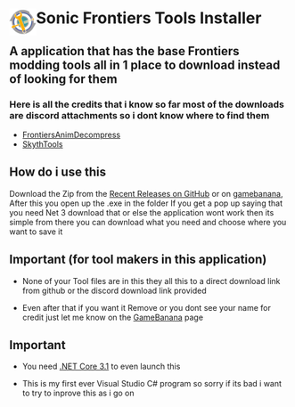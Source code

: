 <h1>
        <img width="48" align="left" src="https://github.com/Wunaa/SFTI/blob/main/Sonic%20Frontiers%20Tools%20Installer/Raw/Images/IconDownloader.png">
    </a>
    Sonic Frontiers Tools Installer
</h1>

<h2>
A application that has the base Frontiers modding tools all in 1 place to download instead of looking for them
</h2>

### Here is all the credits that i know so far most of the downloads are discord attachments so i dont know where to find them
- [FrontiersAnimDecompress](https://github.com/WistfulHopes/FrontiersAnimDecompress)
- [SkythTools](https://github.com/blueskythlikesclouds/SkythTools)

## How do i use this 
Download the Zip from the [Recent Releases on GitHub](https://github.com/Wunaa/SFTI/releases) or on [gamebanana](https://gamebanana.com/tools/12797), After this you open up the .exe in the folder If you get a pop up saying that you need Net 3 download that or else the application wont work then its simple from there you can download what you need and choose where you want to save it


## Important (for tool makers in this application)

- None of your Tool files are in this they all this to a direct download link from github or the discord download link provided 

- Even after that if you want it Remove or you dont see your name for credit just let me know on the [GameBanana](https://gamebanana.com/tools/12797) page

## Important 

- You need [.NET Core 3.1](https://dotnet.microsoft.com/en-us/download/dotnet/thank-you/runtime-desktop-3.1.32-windows-x64-installer?cid=getdotnetcore) to even launch this

- This is my first ever Visual Studio C# program so sorry if its bad i want to try to inprove this as i go on
